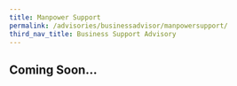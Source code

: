 ```yaml
---
title: Manpower Support
permalink: /advisories/businessadvisor/manpowersupport/
third_nav_title: Business Support Advisory
---
```


## **Coming Soon...**
